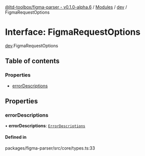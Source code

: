 [@ltd-toolbox/figma-parser - v0.1.0-alpha.6](../README.md) / [Modules](../modules.md) / [dev](../modules/dev.md) / FigmaRequestOptions

# Interface: FigmaRequestOptions

[dev](../modules/dev.md).FigmaRequestOptions

## Table of contents

### Properties

- [errorDescriptions](dev.FigmaRequestOptions.md#errordescriptions)

## Properties

### errorDescriptions

• **errorDescriptions**: [`ErrorDescriptions`](../modules/dev.md#errordescriptions)

#### Defined in

packages/figma-parser/src/core/types.ts:33
